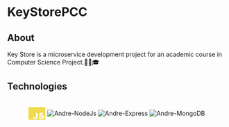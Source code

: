 <h1>KeyStorePCC</h1>
<h2>About</h2>
<p>Key Store is a microservice development project for an academic course in Computer Science Project.🧑‍🎓🎓</p>
<h2>Technologies</h2>
<div align="center" style="display: inline_block;"><br>
  <img align="center" alt="Andre-Js" height="30" width="40" src="https://raw.githubusercontent.com/devicons/devicon/master/icons/javascript/javascript-plain.svg">
  <img align="center" alt="Andre-NodeJs" height="30" width="40" src="https://cdn.jsdelivr.net/gh/devicons/devicon@latest/icons/nodejs/nodejs-original-wordmark.svg">
  <img align="center" alt="Andre-Express" height="30" width="40" src="https://cdn.jsdelivr.net/gh/devicons/devicon@latest/icons/express/express-original-wordmark.svg">
  <img align="center" alt="Andre-MongoDB" height="30" width="40" src="https://cdn.jsdelivr.net/gh/devicons/devicon@latest/icons/mongodb/mongodb-original-wordmark.svg">
</div>

